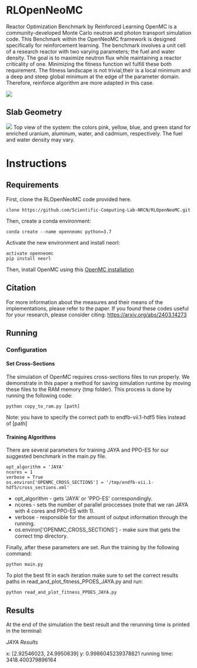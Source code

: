 # RLOpenNeoMC
Reactor Optimization Benchmark by Reinforced Learning
OpenMC is a community-developed Monte Carlo neutron and photon transport simulation code.
This Benchmark within the OpenNeoMC framework is designed specifically for reinforcement learning.
The benchmark involves a unit cell of a research reactor with two varying parameters; the fuel and water density.
The goal is to  maximize neutron flux while maintaining a reactor criticality of one.
Minimizing the fitness function wil fulfill these both requirement.
The fitness landscape is not trivial,their is a local minimum and a deep and steep global minimum at the edge of the parameter domain.
Therefore, reinforce algorithm are more adapted in this case.
 
![](images/opt_flow.PNG)

## Slab Geometry
 ![](images/slab.PNG)
Top view of the system: the colors pink, yellow, blue, and green stand for enriched
uranium, aluminum, water, and cadmium, respectively. The fuel and water density may vary.
# Instructions
## Requirements
First, clone the RLOpenNeoMC code provided here.
```
clone https://github.com/Scientific-Computing-Lab-NRCN/RLOpenNeoMC.git
```
Then, create a conda environment:
```
conda create --name openneomc python=3.7
```
Activate the new environment and install neorl:
```
activate openneomc
pip install neorl
```
Then, install OpenMC using this [OpenMC installation](https://docs.openmc.org/en/v0.13.1/quickinstall.html#installing-from-source-on-linux-or-mac-os-x)

## Citation
For more information about the measures and their means of the implementations, please refer to the paper.
If you found these codes useful for your research, please consider citing: https://arxiv.org/abs/2403.14273

## Running
### Configuration
#### Set Cross-Sections
The simulation of OpenMC requires cross-sections files to run properly. We demonstrate in this paper a method for saving simulation runtime by moving these files to the RAM memory (tmp folder). This process is done by running the following code:
```
python copy_to_ram.py [path]
```
Note: you have to specify the correct path to endfb-vii.1-hdf5 files instead of [path]

#### Training Algorithms
There are several parameters for training JAYA and PPO-ES for our suggested benchmark in the main.py file.
```
opt_algorithm = 'JAYA'
ncores = 1 
verbose = True
os.environ['OPENMC_CROSS_SECTIONS'] = '/tmp/endfb-vii.1-hdf5/cross_sections.xml'
```
* opt_algorithm - gets 'JAYA' or 'PPO-ES' correspondingly.
* ncores - sets the number of parallel proccesses (note that we ran JAYA with 4 cores and PPO-ES with 1).
* verbose - responsible for the amount of output information through the running.
* os.environ['OPENMC_CROSS_SECTIONS'] - make sure that  gets the correct tmp directory.

Finally, after these parameters are set. Run the training by the following command: 
```
python main.py
```
To plot the best fit in each iteration make sure to set the correct results paths in read_and_plot_fitness_PPOES_JAYA.py and run:
```
python read_and_plot_fitness_PPOES_JAYA.py
```
## Results
At the end of the simulation the best result and the rerunning time is printed in the terminal:

*JAYA Results*

x: [2.92546023, 24.9950639]
y: 0.9986045239378821
running time:
3418.400379896164
